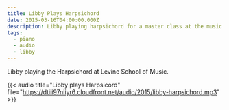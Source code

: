 ```yaml
---
title: Libby Plays Harpsichord
date: 2015-03-16T04:00:00.000Z
description: Libby playing harpsichord for a master class at the music school
tags:
  - piano
  - audio
  - libby
---
```

Libby playing the Harpsichord at Levine School of Music.

{{< audio title="Libby plays Harpsicord" file="https://dtiii97niiyr6.cloudfront.net/audio/2015/libby-harpsichord.mp3" >}}
